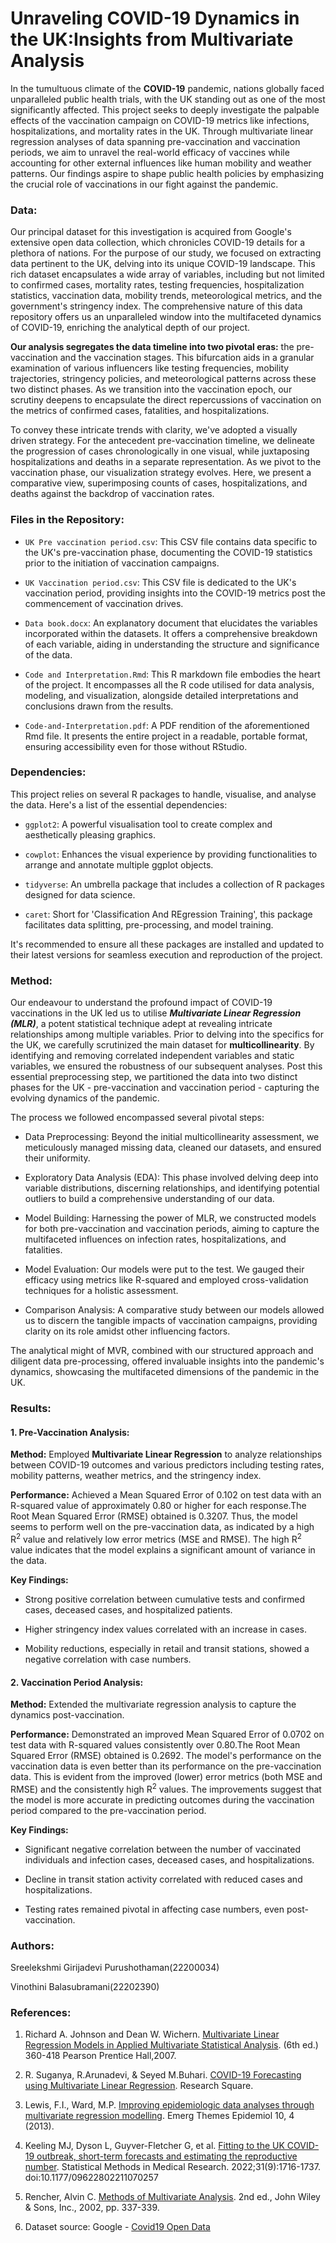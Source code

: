 # Unraveling COVID-19 Dynamics in the UK:Insights from Multivariate Analysis

In the tumultuous climate of the **COVID-19** pandemic, nations globally faced unparalleled public health trials, 
with the UK standing out as one of the most significantly affected. This project seeks to deeply investigate the 
palpable effects of the vaccination campaign on COVID-19 metrics like infections, hospitalizations, and mortality 
rates in the UK. Through multivariate linear regression analyses of data spanning pre-vaccination and vaccination 
periods, we aim to unravel the real-world efficacy of vaccines while accounting for other external influences like human 
mobility and weather patterns. Our findings aspire to shape public health policies by emphasizing the crucial role of 
vaccinations in our fight against the pandemic.

### Data:

Our principal dataset for this investigation is acquired from Google's extensive open data collection, which chronicles 
COVID-19 details for a plethora of nations. For the purpose of our study, we focused on extracting data pertinent to the UK, 
delving into its unique COVID-19 landscape. This rich dataset encapsulates a wide array of variables, including but not limited 
to confirmed cases, mortality rates, testing frequencies, hospitalization statistics, vaccination data, mobility trends, 
meteorological metrics, and the government's stringency index. The comprehensive nature of this data repository offers us an unparalleled 
window into the multifaceted dynamics of COVID-19, enriching the analytical depth of our project.

**Our analysis segregates the data timeline into two pivotal eras:** the pre-vaccination and the vaccination stages. 
This bifurcation aids in a granular examination of various influencers like testing frequencies, mobility trajectories, 
stringency policies, and meteorological patterns across these two distinct phases. As we transition into the vaccination epoch, our scrutiny 
deepens to encapsulate the direct repercussions of vaccination on the metrics of confirmed cases, fatalities, and hospitalizations.

To convey these intricate trends with clarity, we've adopted a visually driven strategy. For the antecedent pre-vaccination timeline, we delineate 
the progression of cases chronologically in one visual, while juxtaposing hospitalizations and deaths in a separate representation. As we pivot to 
the vaccination phase, our visualization strategy evolves. Here, we present a comparative view, superimposing counts of cases, hospitalizations, 
and deaths against the backdrop of vaccination rates.

### Files in the Repository:

- `UK Pre vaccination period.csv`: This CSV file contains data specific to the UK's pre-vaccination phase, documenting the COVID-19 statistics
  prior to the initiation of vaccination campaigns.

- `UK Vaccination period.csv`: This CSV file is dedicated to the UK's vaccination period, providing insights into the COVID-19 metrics post the
  commencement of vaccination drives.

- `Data book.docx`: An explanatory document that elucidates the variables incorporated within the datasets. It offers a comprehensive breakdown of
  each variable, aiding in understanding the structure and significance of the data.

- `Code and Interpretation.Rmd`: This R markdown file embodies the heart of the project. It encompasses all the R code utilised for data analysis, 
  modeling, and visualization, alongside detailed interpretations and conclusions drawn from the results.

- `Code-and-Interpretation.pdf`: A PDF rendition of the aforementioned Rmd file. It presents the entire project in a readable, portable format, ensuring 
  accessibility even for those without RStudio.

### Dependencies:

This project relies on several R packages to handle, visualise, and analyse the data. Here's a list of the essential dependencies:

- `ggplot2`: A powerful visualisation tool to create complex and aesthetically pleasing graphics.

- `cowplot`: Enhances the visual experience by providing functionalities to arrange and annotate multiple ggplot objects.

- `tidyverse`: An umbrella package that includes a collection of R packages designed for data science.

- `caret`: Short for 'Classification And REgression Training', this package facilitates data splitting, pre-processing, and model training.

It's recommended to ensure all these packages are installed and updated to their latest versions for seamless execution and reproduction of the project.

### Method:

Our endeavour to understand the profound impact of COVID-19 vaccinations in the UK led us to utilise ___Multivariate Linear Regression (MLR)___, a potent 
statistical technique adept at revealing intricate relationships among multiple variables. Prior to delving into the specifics for the UK, we carefully 
scrutinized the main dataset for **multicollinearity**. By identifying and removing correlated independent variables and static variables, we ensured the 
robustness of our subsequent analyses. Post this essential preprocessing step, we partitioned the data into two distinct phases for the UK - pre-vaccination 
and vaccination period - capturing the evolving dynamics of the pandemic.

The process we followed encompassed several pivotal steps:

- Data Preprocessing: Beyond the initial multicollinearity assessment, we meticulously managed missing data, cleaned our datasets, and ensured their uniformity.

- Exploratory Data Analysis (EDA): This phase involved delving deep into variable distributions, discerning relationships, and identifying potential outliers 
  to build a comprehensive understanding of our data.

- Model Building: Harnessing the power of MLR, we constructed models for both pre-vaccination and vaccination periods, aiming to capture the multifaceted 
  influences on infection rates, hospitalizations, and fatalities.

- Model Evaluation: Our models were put to the test. We gauged their efficacy using metrics like R-squared and employed cross-validation techniques for a 
  holistic assessment.

- Comparison Analysis: A comparative study between our models allowed us to discern the tangible impacts of vaccination campaigns, providing clarity on 
its role amidst other influencing factors.

The analytical might of MVR, combined with our structured approach and diligent data pre-processing, offered invaluable insights into the pandemic's dynamics, 
showcasing the multifaceted dimensions of the pandemic in the UK.

### Results:

#### 1. Pre-Vaccination Analysis:

**Method:** Employed __Multivariate Linear Regression__ to analyze relationships between COVID-19 outcomes and various predictors including testing rates, mobility 
patterns, weather metrics, and the stringency index.

**Performance:** Achieved a Mean Squared Error of 0.102 on test data with an R-squared value of approximately 0.80 or higher for each response.The Root Mean Squared Error 
(RMSE) obtained is 0.3207. Thus, the model seems to perform well on the pre-vaccination data, as indicated by a high R<sup>2</sup> value and relatively low error metrics (MSE and RMSE). 
The high R<sup>2</sup> value indicates that the model explains a significant amount of variance in the data.

**Key Findings:**

- Strong positive correlation between cumulative tests and confirmed cases, deceased cases, and hospitalized patients.

- Higher stringency index values correlated with an increase in cases.

- Mobility reductions, especially in retail and transit stations, showed a negative correlation with case numbers.



#### 2. Vaccination Period Analysis:

**Method:** Extended the multivariate regression analysis to capture the dynamics post-vaccination.

**Performance:** Demonstrated an improved Mean Squared Error of 0.0702 on test data with R-squared values consistently over 0.80.The Root Mean Squared Error 
(RMSE) obtained is 0.2692. The model's performance on the vaccination data is even better than its performance on the pre-vaccination data. This is evident from 
the improved (lower) error metrics (both MSE and RMSE) and the consistently high R<sup>2</sup> values. The improvements suggest that the model is more accurate in
predicting outcomes during the vaccination period compared to the pre-vaccination period.

**Key Findings:**

- Significant negative correlation between the number of vaccinated individuals and infection cases, deceased cases, and hospitalizations.

- Decline in transit station activity correlated with reduced cases and hospitalizations.

- Testing rates remained pivotal in affecting case numbers, even post-vaccination.

### Authors:

Sreelekshmi Girijadevi Purushothaman(22200034)

Vinothini Balasubramani(22202390)

### References:

1. Richard A. Johnson and Dean W. Wichern. [Multivariate Linear Regression Models in Applied Multivariate Statistical Analysis](https://ostad.hormozgan.ac.ir/ostad/UploadedFiles/863845/97050509-3761826667770356.pdf). (6th ed.) 360-418 Pearson Prentice Hall,2007.

2. R. Suganya, R.Arunadevi, & Seyed M.Buhari. [COVID-19 Forecasting using Multivariate Linear Regression](https://www.researchsquare.com/article/rs-71963/v1). Research Square.

3. Lewis, F.I., Ward, M.P. [Improving epidemiologic data analyses through multivariate regression modelling](https://doi.org/10.1186/1742-7622-10-4). Emerg Themes Epidemiol 10, 4 (2013). 

4. Keeling MJ, Dyson L, Guyver-Fletcher G, et al. [Fitting to the UK COVID-19 outbreak, short-term forecasts and estimating the reproductive number](https://journals.sagepub.com/doi/full/10.1177/09622802211070257). Statistical Methods in Medical Research. 2022;31(9):1716-1737. doi:10.1177/09622802211070257

5. Rencher, Alvin C. [Methods of Multivariate Analysis](https://www.ipen.br/biblioteca/slr/cel/0241). 2nd ed., John Wiley & Sons, Inc., 2002, pp. 337-339.

6. Dataset source: Google - [Covid19 Open Data](https://storage.googleapis.com/covid19-open-data/v3/location/GB.csv)
